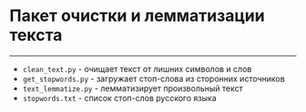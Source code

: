 Пакет очистки и лемматизации текста
===================================
___
* `clean_text.py` - очищает текст от лишних символов и слов
* `get_stopwords.py` - загружает стоп-слова из сторонних источников
* `text_lemmatize.py` - лемматизирует произвольный текст
* `stopwords.txt` - список стоп-слов русского языка
